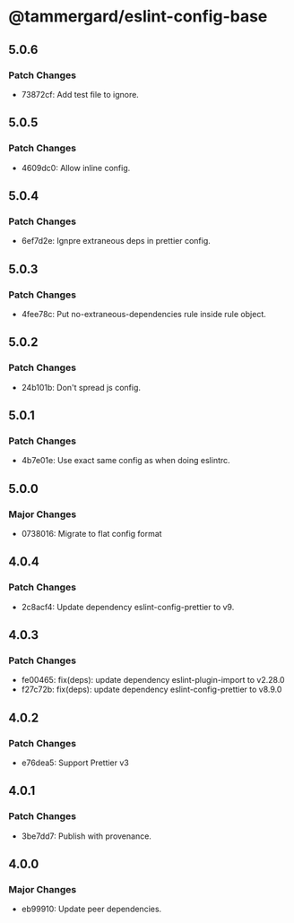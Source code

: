 # @tammergard/eslint-config-base

## 5.0.6

### Patch Changes

- 73872cf: Add test file to ignore.

## 5.0.5

### Patch Changes

- 4609dc0: Allow inline config.

## 5.0.4

### Patch Changes

- 6ef7d2e: Ignpre extraneous deps in prettier config.

## 5.0.3

### Patch Changes

- 4fee78c: Put no-extraneous-dependencies rule inside rule object.

## 5.0.2

### Patch Changes

- 24b101b: Don't spread js config.

## 5.0.1

### Patch Changes

- 4b7e01e: Use exact same config as when doing eslintrc.

## 5.0.0

### Major Changes

- 0738016: Migrate to flat config format

## 4.0.4

### Patch Changes

- 2c8acf4: Update dependency eslint-config-prettier to v9.

## 4.0.3

### Patch Changes

- fe00465: fix(deps): update dependency eslint-plugin-import to v2.28.0
- f27c72b: fix(deps): update dependency eslint-config-prettier to v8.9.0

## 4.0.2

### Patch Changes

- e76dea5: Support Prettier v3

## 4.0.1

### Patch Changes

- 3be7dd7: Publish with provenance.

## 4.0.0

### Major Changes

- eb99910: Update peer dependencies.
